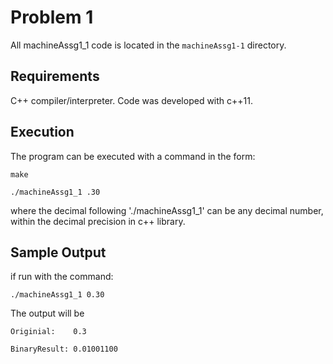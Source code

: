 # Problem 1

All machineAssg1_1 code is located in the `machineAssg1-1` directory. 

## Requirements

C++ compiler/interpreter. Code was developed with c++11. 


## Execution

The program can be executed with a command in the form:

```
make
```

```
./machineAssg1_1 .30
```

where the decimal following './machineAssg1_1' can be any decimal number, within the decimal precision in c++ library. 

## Sample Output

if run with the command: 

```
./machineAssg1_1 0.30
```

The output will be

```
Originial:    0.3

BinaryResult: 0.01001100
```
